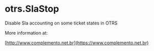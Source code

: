 # otrs.SlaStop
Disable Sla accounting on some ticket states in OTRS

More information at:

[http://www.complemento.net.br](https://www.complemento.net.br)
